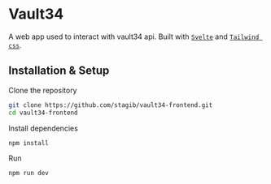 # Vault34

A web app used to interact with vault34 api. Built with [`Svelte`](https://svelte.dev/) and [`Tailwind css`](https://tailwindcss.com/).

## Installation & Setup

Clone the repository

```bash
git clone https://github.com/stagib/vault34-frontend.git
cd vault34-frontend
```

Install dependencies

```bash
npm install
```

Run

```bash
npm run dev
```
